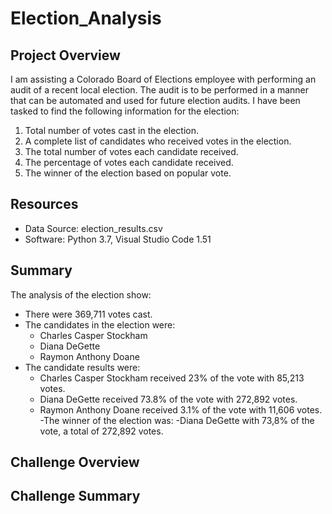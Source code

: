 # Election_Analysis

## Project Overview
I am assisting a Colorado Board of Elections employee with performing an audit of a recent local election.  The audit is to be performed in a manner that can be automated and used for future election audits.  I have been tasked to find the following information for the election:

1.  Total number of votes cast in the election.
2.  A complete list of candidates who received votes in the election.
3.  The total number of votes each candidate received.
4.  The percentage of votes each candidate received.
5.  The winner of the election based on popular vote.

## Resources 
- Data Source: election_results.csv
- Software: Python 3.7, Visual Studio Code 1.51

## Summary
The analysis of the election show:
- There were 369,711 votes cast.
- The candidates in the election were:
  - Charles Casper Stockham
  - Diana DeGette
  - Raymon Anthony Doane
- The candidate results were:
  - Charles Casper Stockham received 23% of the vote with 85,213 votes.
  - Diana DeGette received 73.8% of the vote with 272,892 votes.
  - Raymon Anthony Doane received 3.1% of the vote with 11,606 votes.
-The winner of the election was:
  -Diana DeGette with 73,8% of the vote, a total of 272,892 votes.

## Challenge Overview

## Challenge Summary
